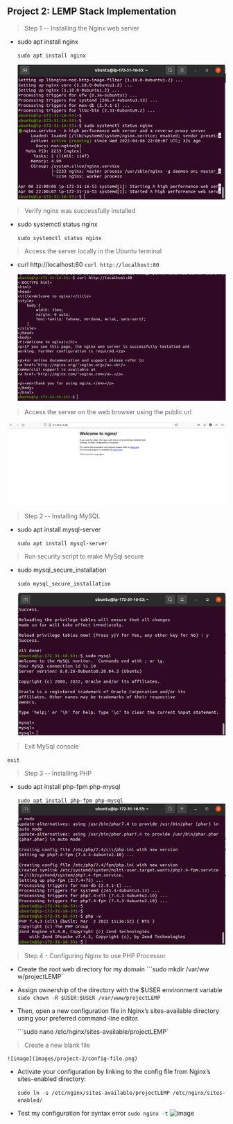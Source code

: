 ## Project 2: LEMP Stack Implementation

> Step 1 -- Installing the Nginx web server

- sudo apt install nginx

  `sudo apt install nginx`

  ![Image](images/project-2/active-nginx-server.png)

> Verify nginx was successfully installed

- sudo systemctl status nginx

  `sudo systemctl status nginx`

> Access the server locally in the Ubuntu terminal

- curl http://localhost:80
  `curl http://localhost:80`

  ![Image](images/project-2/terminal-view-of-server.png)

> Access the server on the web browser using the public url

![Image](images/project-2/browser-of-server.png)

> Step 2 -- Installing MySQL

- sudo apt install mysql-server

  `sudo apt install mysql-server`

> Run security script to make MySql secure

- sudo mysql_secure_installation

  `sudo mysql_secure_installation`

  ![Image](images/project-2/mysql-working.png)

> Exit MySql console

`exit`

> Step 3 -- Installing PHP

- sudo apt install php-fpm php-mysql

  `sudo apt install php-fpm php-mysql`
  ![Image](images/project-2/installed-php.png)

> Step 4 - Configuring Nginx to use PHP Processor

- Create the root web directory for my domain
  ```sudo mkdir /var/ww w/projectLEMP`

- Assign ownership of the directory with the $USER environment variable
  `sudo chown -R $USER:$USER /var/www/projectLEMP`

- Then, open a new configuration file in Nginx’s sites-available directory using your preferred command-line editor.

  ```sudo nano /etc/nginx/sites-available/projectLEMP`

> Create a new blank file

    ![image](images/project-2/config-file.png)

- Activate your configuration by linking to the config file from Nginx’s sites-enabled directory:

  `sudo ln -s /etc/nginx/sites-available/projectLEMP /etc/nginx/sites-enabled/`

- Test my configuration for syntax error
  `sudo nginx -t`
  ![image](images/project-2/config-worked.png)
